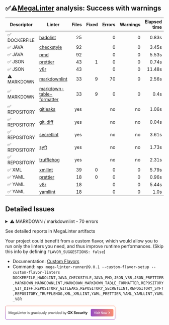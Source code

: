 ## ✅⚠️[MegaLinter](https://megalinter.io/9.0.1) analysis: Success with warnings



| Descriptor  |                                               Linter                                                |Files|Fixed|Errors|Warnings|Elapsed time|
|-------------|-----------------------------------------------------------------------------------------------------|----:|----:|-----:|-------:|-----------:|
|✅ DOCKERFILE|[hadolint](https://megalinter.io/9.0.1/descriptors/dockerfile_hadolint)                              |   25|     |     0|       0|       0.83s|
|✅ JAVA      |[checkstyle](https://megalinter.io/9.0.1/descriptors/java_checkstyle)                                |   92|     |     0|       0|       3.45s|
|✅ JAVA      |[pmd](https://megalinter.io/9.0.1/descriptors/java_pmd)                                              |   92|     |     0|       0|       5.53s|
|✅ JSON      |[prettier](https://megalinter.io/9.0.1/descriptors/json_prettier)                                    |   43|    1|     0|       0|       0.74s|
|✅ JSON      |[v8r](https://megalinter.io/9.0.1/descriptors/json_v8r)                                              |   43|     |     0|       0|      11.48s|
|⚠️ MARKDOWN  |[markdownlint](https://megalinter.io/9.0.1/descriptors/markdown_markdownlint)                        |   33|    9|    70|       0|       2.56s|
|✅ MARKDOWN  |[markdown-table-formatter](https://megalinter.io/9.0.1/descriptors/markdown_markdown_table_formatter)|   33|    9|     0|       0|        0.4s|
|✅ REPOSITORY|[gitleaks](https://megalinter.io/9.0.1/descriptors/repository_gitleaks)                              |  yes|     |    no|      no|       1.06s|
|✅ REPOSITORY|[git_diff](https://megalinter.io/9.0.1/descriptors/repository_git_diff)                              |  yes|     |    no|      no|       0.04s|
|✅ REPOSITORY|[secretlint](https://megalinter.io/9.0.1/descriptors/repository_secretlint)                          |  yes|     |    no|      no|       3.61s|
|✅ REPOSITORY|[syft](https://megalinter.io/9.0.1/descriptors/repository_syft)                                      |  yes|     |    no|      no|       1.73s|
|✅ REPOSITORY|[trufflehog](https://megalinter.io/9.0.1/descriptors/repository_trufflehog)                          |  yes|     |    no|      no|       2.31s|
|✅ XML       |[xmllint](https://megalinter.io/9.0.1/descriptors/xml_xmllint)                                       |   39|    0|     0|       0|       5.79s|
|✅ YAML      |[prettier](https://megalinter.io/9.0.1/descriptors/yaml_prettier)                                    |   18|    0|     0|       0|       0.96s|
|✅ YAML      |[v8r](https://megalinter.io/9.0.1/descriptors/yaml_v8r)                                              |   18|     |     0|       0|       5.44s|
|✅ YAML      |[yamllint](https://megalinter.io/9.0.1/descriptors/yaml_yamllint)                                    |   18|     |     0|       0|        1.0s|

## Detailed Issues

<details>
<summary>⚠️ MARKDOWN / markdownlint - 70 errors</summary>

```
AvroToJson/README.md:3:196 MD059/descriptive-link-text Link text should be descriptive [Context: "[here]"]
AvroToJson/README.md:223 MD025/single-title/single-h1 Multiple top-level headings in the same document [Context: "Implementing a new Flink job"]
DockerComposeExamples/RunMultipleFlinkJobs/README.md:37:401 MD013/line-length Line length [Expected: 400; Actual: 451]
EnrichStream/README.md:76 MD040/fenced-code-language Fenced code blocks should have a language specified [Context: "```"]
EnrichStream/README.md:83 MD040/fenced-code-language Fenced code blocks should have a language specified [Context: "```"]
EnrichStream/README.md:134 MD025/single-title/single-h1 Multiple top-level headings in the same document [Context: "Implementing a new Flink job"]
ExternalLookup/README.md:3:197 MD059/descriptive-link-text Link text should be descriptive [Context: "[here]"]
ExternalLookup/README.md:76 MD040/fenced-code-language Fenced code blocks should have a language specified [Context: "```"]
ExternalLookup/README.md:82 MD040/fenced-code-language Fenced code blocks should have a language specified [Context: "```"]
ExternalLookup/README.md:133 MD025/single-title/single-h1 Multiple top-level headings in the same document [Context: "Implementing a new Flink job"]
FlinkStates/README.md:3:196 MD059/descriptive-link-text Link text should be descriptive [Context: "[here]"]
FlinkStates/README.md:76 MD040/fenced-code-language Fenced code blocks should have a language specified [Context: "```"]
FlinkStates/README.md:82 MD040/fenced-code-language Fenced code blocks should have a language specified [Context: "```"]
FlinkStates/README.md:133 MD025/single-title/single-h1 Multiple top-level headings in the same document [Context: "Implementing a new Flink job"]
JsonToAvro/README.md:3:196 MD059/descriptive-link-text Link text should be descriptive [Context: "[here]"]
JsonToAvro/README.md:141 MD040/fenced-code-language Fenced code blocks should have a language specified [Context: "```"]
JsonToAvro/README.md:151 MD040/fenced-code-language Fenced code blocks should have a language specified [Context: "```"]
KeySerializationSchema/README.md:3:196 MD059/descriptive-link-text Link text should be descriptive [Context: "[here]"]
KeySerializationSchema/README.md:97 MD040/fenced-code-language Fenced code blocks should have a language specified [Context: "```"]
KeySerializationSchema/README.md:106 MD040/fenced-code-language Fenced code blocks should have a language specified [Context: "```"]
KeySerializationSchema/README.md:170 MD025/single-title/single-h1 Multiple top-level headings in the same document [Context: "Implementing a new Flink job"]
megalinter-reports/megalinter-report.md:1 MD041/first-line-heading/first-line-h1 First line in a file should be a top-level heading [Context: "## ✅⚠️[MegaLinter](https://meg..."]
megalinter-reports/megalinter-report.md:29 MD040/fenced-code-language Fenced code blocks should have a language specified [Context: "```"]
megalinter-reports/updated_sources/EnrichStream/README.md:76 MD040/fenced-code-language Fenced code blocks should have a language specified [Context: "```"]
megalinter-reports/updated_sources/EnrichStream/README.md:83 MD040/fenced-code-language Fenced code blocks should have a language specified [Context: "```"]
megalinter-reports/updated_sources/EnrichStream/README.md:134 MD025/single-title/single-h1 Multiple top-level headings in the same document [Context: "Implementing a new Flink job"]
megalinter-reports/updated_sources/ExternalLookup/README.md:3:197 MD059/descriptive-link-text Link text should be descriptive [Context: "[here]"]
megalinter-reports/updated_sources/ExternalLookup/README.md:76 MD040/fenced-code-language Fenced code blocks should have a language specified [Context: "```"]
megalinter-reports/updated_sources/ExternalLookup/README.md:82 MD040/fenced-code-language Fenced code blocks should have a language specified [Context: "```"]
megalinter-reports/updated_sources/ExternalLookup/README.md:133 MD025/single-title/single-h1 Multiple top-level headings in the same document [Context: "Implementing a new Flink job"]
megalinter-reports/updated_sources/FlinkStates/README.md:3:196 MD059/descriptive-link-text Link text should be descriptive [Context: "[here]"]
megalinter-reports/updated_sources/FlinkStates/README.md:76 MD040/fenced-code-language Fenced code blocks should have a language specified [Context: "```"]
megalinter-reports/updated_sources/FlinkStates/README.md:82 MD040/fenced-code-language Fenced code blocks should have a language specified [Context: "```"]
megalinter-reports/updated_sources/FlinkStates/README.md:133 MD025/single-title/single-h1 Multiple top-level headings in the same document [Context: "Implementing a new Flink job"]
megalinter-reports/updated_sources/JsonToAvro/README.md:3:196 MD059/descriptive-link-text Link text should be descriptive [Context: "[here]"]
megalinter-reports/updated_sources/JsonToAvro/README.md:141 MD040/fenced-code-language Fenced code blocks should have a language specified [Context: "```"]
megalinter-reports/updated_sources/JsonToAvro/README.md:151 MD040/fenced-code-language Fenced code blocks should have a language specified [Context: "```"]
megalinter-reports/updated_sources/KeySerializationSchema/README.md:3:196 MD059/descriptive-link-text Link text should be descriptive [Context: "[here]"]
megalinter-reports/updated_sources/KeySerializationSchema/README.md:97 MD040/fenced-code-language Fenced code blocks should have a language specified [Context: "```"]
megalinter-reports/updated_sources/KeySerializationSchema/README.md:106 MD040/fenced-code-language Fenced code blocks should have a language specified [Context: "```"]
megalinter-reports/updated_sources/KeySerializationSchema/README.md:170 MD025/single-title/single-h1 Multiple top-level headings in the same document [Context: "Implementing a new Flink job"]
megalinter-reports/updated_sources/megalinter-reports/megalinter-report.md:1 MD041/first-line-heading/first-line-h1 First line in a file should be a top-level heading [Context: "## ✅⚠️[MegaLinter](https://meg..."]
megalinter-reports/updated_sources/megalinter-reports/megalinter-report.md:29 MD040/fenced-code-language Fenced code blocks should have a language specified [Context: "```"]
megalinter-reports/updated_sources/megalinter-reports/updated_sources/megalinter-reports/megalinter-report.md:1 MD041/first-line-heading/first-line-h1 First line in a file should be a top-level heading [Context: "## ✅⚠️[MegaLinter](https://meg..."]
megalinter-reports/updated_sources/megalinter-reports/updated_sources/megalinter-reports/megalinter-report.md:29 MD040/fenced-code-language Fenced code blocks should have a language specified [Context: "```"]
megalinter-reports/updated_sources/megalinter-reports/updated_sources/megalinter-reports/updated_sources/megalinter-reports/megalinter-report.md:1 MD041/first-line-heading/first-line-h1 First line in a file should be a top-level heading [Context: "## ✅⚠️[MegaLinter](https://meg..."]
megalinter-reports/updated_sources/megalinter-reports/updated_sources/megalinter-reports/updated_sources/megalinter-reports/megalinter-report.md:29 MD040/fenced-code-language Fenced code blocks should have a language specified [Context: "```"]
megalinter-reports/updated_sources/megalinter-reports/updated_sources/megalinter-reports/updated_sources/megalinter-reports/updated_sources/megalinter-reports/megalinter-report.md:1 MD041/first-line-heading/first-line-h1 First line in a file should be a top-level heading [Context: "## ✅⚠️[MegaLinter](https://meg..."]
megalinter-reports/updated_sources/megalinter-reports/updated_sources/megalinter-reports/updated_sources/megalinter-reports/updated_sources/megalinter-reports/megalinter-report.md:29 MD040/fenced-code-language Fenced code blocks should have a language specified [Context: "```"]
megalinter-reports/updated_sources/megalinter-reports/updated_sources/megalinter-reports/updated_sources/megalinter-reports/updated_sources/megalinter-reports/updated_sources/megalinter-reports/megalinter-report.md:1 MD041/first-line-heading/first-line-h1 First line in a file should be a top-level heading [Context: "## ✅⚠️[MegaLinter](https://meg..."]
megalinter-reports/updated_sources/megalinter-reports/updated_sources/megalinter-reports/updated_sources/megalinter-reports/updated_sources/megalinter-reports/updated_sources/megalinter-reports/megalinter-report.md:29 MD040/fenced-code-language Fenced code blocks should have a language specified [Context: "```"]
megalinter-reports/updated_sources/megalinter-reports/updated_sources/megalinter-reports/updated_sources/megalinter-reports/updated_sources/megalinter-reports/updated_sources/megalinter-reports/updated_sources/megalinter-reports/megalinter-report.md:1 MD041/first-line-heading/first-line-h1 First line in a file should be a top-level heading [Context: "## ✅⚠️[MegaLinter](https://meg..."]
megalinter-reports/updated_sources/megalinter-reports/updated_sources/megalinter-reports/updated_sources/megalinter-reports/updated_sources/megalinter-reports/updated_sources/megalinter-reports/updated_sources/megalinter-reports/megalinter-report.md:29 MD040/fenced-code-language Fenced code blocks should have a language specified [Context: "```"]
megalinter-reports/updated_sources/megalinter-reports/updated_sources/megalinter-reports/updated_sources/megalinter-reports/updated_sources/megalinter-reports/updated_sources/megalinter-reports/updated_sources/megalinter-reports/updated_sources/megalinter-reports/megalinter-report.md:1 MD041/first-line-heading/first-line-h1 First line in a file should be a top-level heading [Context: "## ✅⚠️[MegaLinter](https://meg..."]
megalinter-reports/updated_sources/megalinter-reports/updated_sources/megalinter-reports/updated_sources/megalinter-reports/updated_sources/megalinter-reports/updated_sources/megalinter-reports/updated_sources/megalinter-reports/updated_sources/megalinter-reports/megalinter-report.md:29 MD040/fenced-code-language Fenced code blocks should have a language specified [Context: "```"]
megalinter-reports/updated_sources/megalinter-reports/updated_sources/megalinter-reports/updated_sources/megalinter-reports/updated_sources/megalinter-reports/updated_sources/megalinter-reports/updated_sources/megalinter-reports/updated_sources/megalinter-reports/updated_sources/megalinter-reports/megalinter-report.md:1 MD041/first-line-heading/first-line-h1 First line in a file should be a top-level heading [Context: "## ✅⚠️[MegaLinter](https://meg..."]
megalinter-reports/updated_sources/megalinter-reports/updated_sources/megalinter-reports/updated_sources/megalinter-reports/updated_sources/megalinter-reports/updated_sources/megalinter-reports/updated_sources/megalinter-reports/updated_sources/megalinter-reports/updated_sources/megalinter-reports/megalinter-report.md:29 MD040/fenced-code-language Fenced code blocks should have a language specified [Context: "```"]
megalinter-reports/updated_sources/TransformAndStore/README.md:3:196 MD059/descriptive-link-text Link text should be descriptive [Context: "[here]"]
megalinter-reports/updated_sources/TransformAndStore/README.md:98 MD040/fenced-code-language Fenced code blocks should have a language specified [Context: "```"]
megalinter-reports/updated_sources/TransformAndStore/README.md:109 MD040/fenced-code-language Fenced code blocks should have a language specified [Context: "```"]
megalinter-reports/updated_sources/TransformAndStore/README.md:176 MD025/single-title/single-h1 Multiple top-level headings in the same document [Context: "Implementing a new Flink job"]
MultipleSideOutput/README.md:3:197 MD059/descriptive-link-text Link text should be descriptive [Context: "[here]"]
Observability/README.md:3:227 MD059/descriptive-link-text Link text should be descriptive [Context: "[here]"]
SerializationErrorCatch/README.md:3:196 MD059/descriptive-link-text Link text should be descriptive [Context: "[here]"]
SerializationErrorSideOutput/README.md:3:196 MD059/descriptive-link-text Link text should be descriptive [Context: "[here]"]
TransformAndStore/README.md:3:196 MD059/descriptive-link-text Link text should be descriptive [Context: "[here]"]
TransformAndStore/README.md:98 MD040/fenced-code-language Fenced code blocks should have a language specified [Context: "```"]
TransformAndStore/README.md:109 MD040/fenced-code-language Fenced code blocks should have a language specified [Context: "```"]
TransformAndStore/README.md:176 MD025/single-title/single-h1 Multiple top-level headings in the same document [Context: "Implementing a new Flink job"]
TumblingWindow/README.md:3:197 MD059/descriptive-link-text Link text should be descriptive [Context: "[here]"]
```

</details>

See detailed reports in MegaLinter artifacts


Your project could benefit from a custom flavor, which would allow you to run only the linters you need, and thus improve runtime performances. (Skip this info by defining `FLAVOR_SUGGESTIONS: false`)

  - Documentation: [Custom Flavors](https://megalinter.io/9.0.1/custom-flavors/)
  - Command: `npx mega-linter-runner@9.0.1 --custom-flavor-setup --custom-flavor-linters DOCKERFILE_HADOLINT,JAVA_CHECKSTYLE,JAVA_PMD,JSON_V8R,JSON_PRETTIER,MARKDOWN_MARKDOWNLINT,MARKDOWN_MARKDOWN_TABLE_FORMATTER,REPOSITORY_GIT_DIFF,REPOSITORY_GITLEAKS,REPOSITORY_SECRETLINT,REPOSITORY_SYFT,REPOSITORY_TRUFFLEHOG,XML_XMLLINT,YAML_PRETTIER,YAML_YAMLLINT,YAML_V8R`

[![MegaLinter is graciously provided by OX Security](https://raw.githubusercontent.com/oxsecurity/megalinter/main/docs/assets/images/ox-banner.png)](https://www.ox.security/?ref=megalinter)